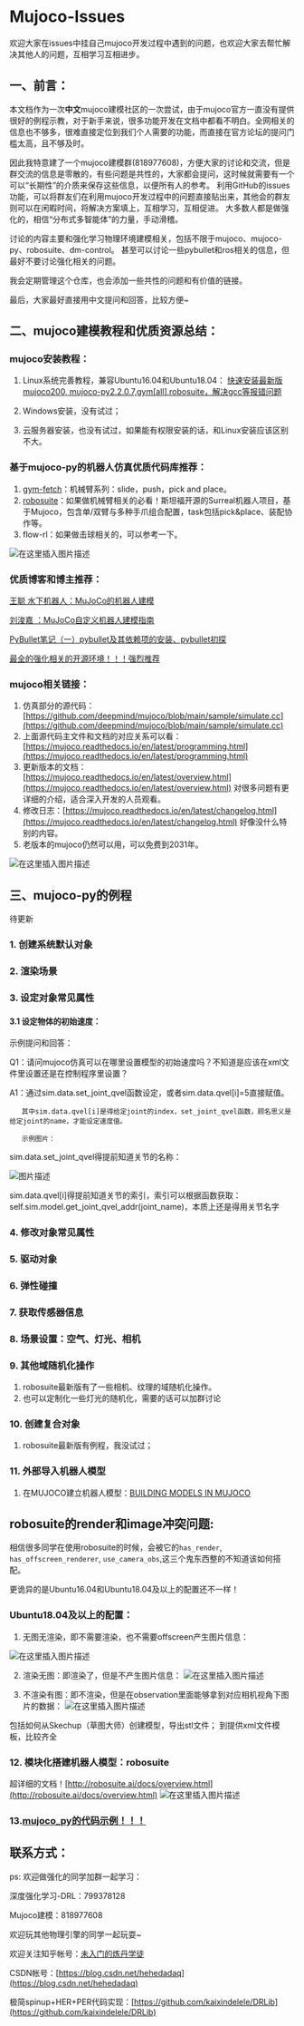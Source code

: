 # Mujoco-Issues
欢迎大家在issues中挂自己mujoco开发过程中遇到的问题，也欢迎大家去帮忙解决其他人的问题，互相学习互相进步。

## 一、前言：
本文档作为一次**中文**mujoco建模社区的一次尝试，由于mujoco官方一直没有提供很好的例程示教，对于新手来说，很多功能开发在文档中都看不明白。全网相关的信息也不够多，很难直接定位到我们个人需要的功能，而直接在官方论坛的提问门槛太高，且不够及时。

因此我特意建了一个mujoco建模群(818977608)，方便大家的讨论和交流，但是群交流的信息是零散的，有些问题是共性的，大家都会提问，这时候就需要有一个可以“长期性”的介质来保存这些信息，以便所有人的参考。
利用GitHub的issues功能，可以将群友们在利用mujoco开发过程中的问题直接贴出来，其他会的群友则可以在闲暇时间，将解决方案填上，互相学习，互相促进。
大多数人都是做强化的，相信“分布式多智能体”的力量，手动滑稽。

讨论的内容主要和强化学习物理环境建模相关，包括不限于mujoco、mujoco-py、robosuite、dm-control。
甚至可以讨论一些pybullet和ros相关的信息，但最好不要讨论强化相关的问题。

我会定期管理这个仓库，也会添加一些共性的问题和有价值的链接。

最后，大家最好直接用中文提问和回答，比较方便~

## 二、mujoco建模教程和优质资源总结：

### mujoco安装教程：
1. Linux系统完善教程，兼容Ubuntu16.04和Ubuntu18.04：
[快速安装最新版mujoco200, mujoco-py2.2.0.7,gym\[all\],robosuite，解决gcc等报错问题](https://blog.csdn.net/hehedadaq/article/details/109012048)

2. Windows安装，没有试过；

3. 云服务器安装，也没有试过，如果能有权限安装的话，和Linux安装应该区别不大。

### 基于mujoco-py的机器人仿真优质代码库推荐：
1. [gym-fetch](https://github.com/openai/gym/tree/master/gym/envs/robotics)：机械臂系列：slide，push，pick and place。
2. [robosuite](https://github.com/ARISE-Initiative/robosuite/)：如果做机械臂相关的必看！斯坦福开源的Surreal机器人项目，基于Mujoco，包含单/双臂与多种手爪组合配置，task包括pick&place、装配协作等。
3. flow-rl：如果做击球相关的，可以参考一下。

![在这里插入图片描述](https://img-blog.csdnimg.cn/20210503230410787.png?x-oss-process=image/watermark,type_ZmFuZ3poZW5naGVpdGk,shadow_10,text_aHR0cHM6Ly9ibG9nLmNzZG4ubmV0L2hlaGVkYWRhcQ==,size_16,color_FFFFFF,t_70)


### 优质博客和博主推荐：
[王聪 水下机器人：MuJoCo的机器人建模](https://zhuanlan.zhihu.com/p/99991106)

[刘浚嘉 ：MuJoCo自定义机器人建模指南](https://zhuanlan.zhihu.com/p/143983506)

[PyBullet笔记（一）pybullet及其依赖项的安装、pybullet初探](https://zhuanlan.zhihu.com/p/347078711)

[最全的强化相关的开源环境！！！强烈推荐](https://github.com/clvrai/awesome-rl-envs)

### mujoco相关链接：
1. 仿真部分的源代码：[https://github.com/deepmind/mujoco/blob/main/sample/simulate.cc](https://github.com/deepmind/mujoco/blob/main/sample/simulate.cc) 
2. 上面源代码主文件和文档的对应关系可以看：[https://mujoco.readthedocs.io/en/latest/programming.html](https://mujoco.readthedocs.io/en/latest/programming.html)
3. 更新版本的文档：[https://mujoco.readthedocs.io/en/latest/overview.html](https://mujoco.readthedocs.io/en/latest/overview.html) 对很多问题有更详细的介绍，适合深入开发的人员观看。
4. 修改日志：[https://mujoco.readthedocs.io/en/latest/changelog.html](https://mujoco.readthedocs.io/en/latest/changelog.html) 好像没什么特别的内容。
5. 老版本的mujoco仍然可以用，可以免费到2031年。

![在这里插入图片描述](https://img-blog.csdnimg.cn/6066bd44064c4efd943c7b58922531e4.jpg)



## 三、mujoco-py的例程
待更新
### 1. 创建系统默认对象
### 2. 渲染场景
### 3. 设定对象常见属性
#### 3.1 设定物体的初始速度：

示例提问和回答：

   Q1：请问mujoco仿真可以在哪里设置模型的初始速度吗？不知道是应该在xml文件里设置还是在控制程序里设置？
   
   A1：通过sim.data.set_joint_qvel函数设定，或者sim.data.qvel[i]=5直接赋值。
   
       其中sim.data.qvel[i]是得给定joint的index，set_joint_qvel函数，顾名思义是给定joint的name，才能设定速度值。
       
       示例图片：
       
sim.data.set_joint_qvel得提前知道关节的名称：

![图片描述](https://img-blog.csdnimg.cn/54fcd30a090444a1a972034293491a9a.png)

sim.data.qvel[i]得提前知道关节的索引，索引可以根据函数获取：self.sim.model.get_joint_qvel_addr(joint_name)，本质上还是得用关节名字


### 4. 修改对象常见属性
### 5. 驱动对象
### 6. 弹性碰撞
### 7. 获取传感器信息
### 8. 场景设置：空气、灯光、相机
### 9. 其他域随机化操作
1. robosuite最新版有了一些相机、纹理的域随机化操作。
2. 也可以定制化一些灯光的随机化，需要的话可以加群讨论
### 10. 创建复合对象
1. robosuite最新版有例程，我没试过；
### 11. 外部导入机器人模型
1. 在MUJOCO建立机器人模型：[BUILDING MODELS IN MUJOCO](https://studywolf.wordpress.com/2020/03/22/building-models-in-mujoco/)

## robosuite的render和image冲突问题:
相信很多同学在使用robosuite的时候，会被它的`has_render`, `has_offscreen_renderer`, `use_camera_obs`,这三个鬼东西整的不知道该如何搭配。

更诡异的是Ubuntu16.04和Ubuntu18.04及以上的配置还不一样！

### Ubuntu18.04及以上的配置：
1. 无图无渲染，即不需要渲染，也不需要offscreen产生图片信息：

![在这里插入图片描述](https://img-blog.csdnimg.cn/5d7993832ea641c49c57c38d962f9442.png?x-oss-process=image/watermark,type_d3F5LXplbmhlaQ,shadow_50,text_Q1NETiBAaGVoZWRhZGFx,size_20,color_FFFFFF,t_70,g_se,x_16)

2. 渲染无图：即渲染了，但是不产生图片信息：
![在这里插入图片描述](https://img-blog.csdnimg.cn/af536fe3f8324765ab680d1653f1351a.png?x-oss-process=image/watermark,type_d3F5LXplbmhlaQ,shadow_50,text_Q1NETiBAaGVoZWRhZGFx,size_20,color_FFFFFF,t_70,g_se,x_16)

3. 不渲染有图：即不渲染，但是在observation里面能够拿到对应相机视角下图片的数据：
![在这里插入图片描述](https://img-blog.csdnimg.cn/34fce303eaf445569401358be0804a8b.png?x-oss-process=image/watermark,type_d3F5LXplbmhlaQ,shadow_50,text_Q1NETiBAaGVoZWRhZGFx,size_20,color_FFFFFF,t_70,g_se,x_16)

包括如何从Skechup（草图大师）创建模型，导出stl文件；
到提供xml文件模板，比较齐全

### 12. 模块化搭建机器人模型：robosuite
超详细的文档！[http://robosuite.ai/docs/overview.html](http://robosuite.ai/docs/overview.html)
![在这里插入图片描述](https://img-blog.csdnimg.cn/20210503231045747.png?x-oss-process=image/watermark,type_ZmFuZ3poZW5naGVpdGk,shadow_10,text_aHR0cHM6Ly9ibG9nLmNzZG4ubmV0L2hlaGVkYWRhcQ==,size_16,color_FFFFFF,t_70)

### 13.[mujoco_py的代码示例！！！](https://www.codenong.com/3160b48f32144f352b05/)


## 联系方式：
ps: 欢迎做强化的同学加群一起学习：

深度强化学习-DRL：799378128

Mujoco建模：818977608

欢迎玩其他物理引擎的同学一起玩耍~

欢迎关注知乎帐号：[未入门的炼丹学徒](https://www.zhihu.com/people/heda-he-28)

CSDN帐号：[https://blog.csdn.net/hehedadaq](https://blog.csdn.net/hehedadaq)

极简spinup+HER+PER代码实现：[https://github.com/kaixindelele/DRLib](https://github.com/kaixindelele/DRLib)
